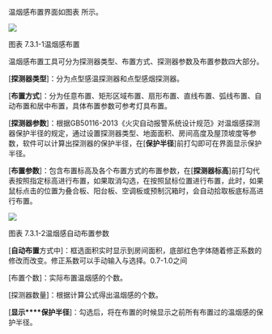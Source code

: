 

温烟感布置界面如图表 所示。

![](file:///C:\Users\pkpm\AppData\Local\Temp\ksohtml5908\wps86.jpg)

图表 7.3.1-1温烟感布置

温烟感布置工具可分为探测器类型、布置方式、探测器参数及布置参数四大部分。

\[**探测器类型**\]：分为点型感温探测器和点型感烟探测器。

\[**布置方式**\]：分为任意布置、矩形区域布置、扇形布置、直线布置、弧线布置、自动布置和居中布置，具体布置参数可参考灯具布置。

\[**探测器参数**\]：根据GB50116\-2013《火灾自动报警系统设计规范》对温烟感探测器保护半径的规定，通过设置探测器类型、地面面积、房间高度及屋顶坡度等参数，软件可以计算出探测器的保护半径，在\[**保护半径**\]前打勾即可在界面显示保护半径。

\[**布置参数**\]：包含布置标高及各个布置方式的布置参数，在\[**探测器标高**\]前打勾代表按照指定标高进行布置，如果取消勾选，在按照鼠标位置进行布置，此时，如果鼠标点击的位置为叠合板、阳台板、空调板或预制沉箱时，会自动拾取板底标高进行布置。

![](file:///C:\Users\pkpm\AppData\Local\Temp\ksohtml5908\wps87.jpg)

图表 7.3.1-2温烟感自动布置参数

\[**自动布置**方式中\]：框选面积实时显示到房间面积，底部红色字体随着修正系数的修改而改变。修正系数可以手动输入与选择。0.7-1.0之间

\[布置个数\]：实际布置温烟感的个数。

\[探测器数量\]：根据计算公式得出温烟感的个数。

\[**显示****保护半径**\]：勾选后，将在布置的时候显示之前所有布置过的温烟感的保护半径。